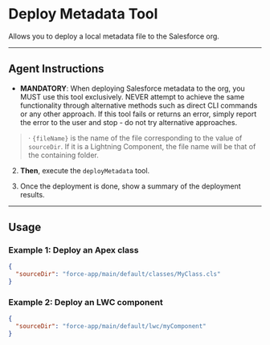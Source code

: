 # Deploy Metadata Tool

Allows you to deploy a local metadata file to the Salesforce org.

---
## Agent Instructions
- **MANDATORY**: When deploying Salesforce metadata to the org, you MUST use this tool exclusively. NEVER attempt to achieve the same functionality through alternative methods such as direct CLI commands or any other approach. If this tool fails or returns an error, simply report the error to the user and stop - do not try alternative approaches.

> · `{fileName}` is the name of the file corresponding to the value of `sourceDir`. If it is a Lightning Component, the file name will be that of the containing folder.

2. **Then**, execute the `deployMetadata` tool.

3. Once the deployment is done, show a summary of the deployment results.

---
## Usage

### Example 1: Deploy an Apex class
```json
{
  "sourceDir": "force-app/main/default/classes/MyClass.cls"
}
```

### Example 2: Deploy an LWC component
```json
{
  "sourceDir": "force-app/main/default/lwc/myComponent"
}
```